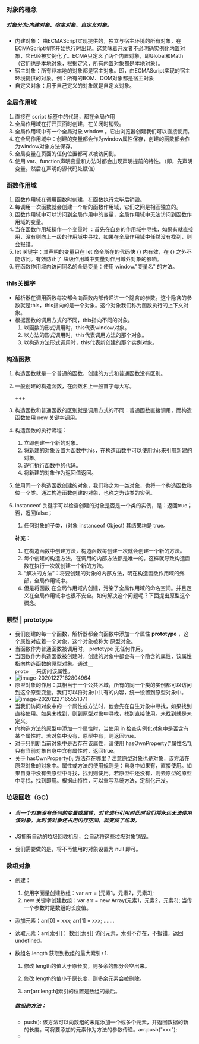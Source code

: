 ### 对象的概念

##### 			          对象分为:内建对象、宿主对象、自定义对象。

* 内建对象： 由ECMAScript实现提供的，独立与宿主环境的所有对象，在ECMAScript程序开始执行时出现。这意味着开发者不必明确实例化内置对象，它已经被实例化了。ECMA只定义了两个内置对象，即Global和Math（它们也是本地对象，根据定义，所有内置对象都是本地对象）。
* 宿主对象：所有非本地的对象都是宿主对象。即，由ECMAScript实现的宿主环境提供的对象。例：所有的BOM、DOM对象都是宿主对象
* 自定义对象：用于自己定义的对象就是自定义对象。

### 全局作用域

1. 直接在 script 标签中的代码，都在全局作用 
2. 全局作用域在打开页面时创建，在关闭时销毁。
3. 全局作用域中有一个全局对象 window 。它由浏览器创建我们可以直接使用。
4. 在全局作用域中：创建的变量都会作为window属性保存，创建的函数都会作为window对象方法保存。
5. 全局变量在页面的任何位置都可以被访问到。
6. 使用 var、function声明变量和方法时都会出现声明提前的特性。（即，先声明变量。然后在声明的源代码处赋值）

### 函数作用域

1. 函数作用域在调用函数时创建，在函数执行完毕后销毁。
2. 每调用一次函数就会创建一个新的函数作用域，它们之间是相互独立的。
3. 函数作用域中可以访问到全局作用中的变量，全局作用域中无法访问到函数作用域的变量。
4. 当在函数作用域操作一个变量时 ：首先在自身的作用域中寻找，如果有就直接用，没有则向上一级的作用域中寻找，如果在全局作用域中任然没有找到，则会报错。
5. let 关键字：其声明的变量只在 let 命令所在的代码快 {} 内有效，在 {} 之外不能访问。有效防止了 块级作用域中变量对作用域外对象的影响。
6. 在函数作用域内访问同名的全局变量：使用 window."变量名" 的方法。

### this关键字

* 解析器在调用函数每次都会向函数内部传递进一个隐含的参数。这个隐含的参数就是this，this指向的是一个对象。这个对象我们称为函数执行的上下文对象。
* 根据函数的调用方式的不同，this指向不同的对象。
  1. 以函数的形式调用时，this代表window对象。
  2. 以方法的形式调用时，this代表调用方法的那个对象。
  3. 以构造方法形式调用时，this代表新创建的那个实例对象。

### 构造函数

1. 构造函数就是一个普通的函数，创建的方式和普通函数没有区别。

2. 一般创建的构造函数，在函数名上一般首字母大写。

   +++

3. 构造函数和普通函数的区别就是调用方式的不同：普通函数直接调用，而构造函数使用 new 关键字调用。

4. 构造函数的执行流程：

   1. 立即创建一个新的对象。
   2. 将新建的对象设置为函数中this，在构造函数中可以使用this来引用新建的对象。
   3. 逐行执行函数中的代码。
   4. 将新建的对象作为返回值返回。

5. 使用同一个构造函数创建的对象，我们称之为一类对象，也将一个构造函数称位一个类。通过构造函数创建的对象，也称之为该类的实例。

6. instanceof 关键字可以检查创建的对象是否是一个类的实例，是：返回true；否，返回false；

   1. 任何对象的子类，(对象 instanceof Object) 其结果均是 true。

   <b>补充：</b>

   1. 在构造函数中创建方法，构造函数每创建一次就会创建一个新的方法。
   2. 每个创建的构造方法，在调用的内部方法都是唯一的。这样就导致构造函数在执行一次就创建一个新的方法。
   3. “解决的方法”：将要创建的对象的内部方法，明在构造函数作用域的外部，全局作用域中。
   4. 但是将函数 在全局作用域内创建，污染了全局作用域的命名空间。并且定义在全局作用域中也很不安全。如何解决这个问题呢？下面提出原型这个概念。

### 原型 | prototype

* 我们创建的每一个函数，解析器都会向函数中添加一个属性 <b>prototype</b> ，这个属性对应着一个对象，这个对象被称为 原型对象。
* 当函数作为普通函数被调用时， prototype 无任何作用。
* 当函数作为构造函数被创建时，创建的对象中都会有一个隐含的属性，该属性指向构造函数的原型对象。通过<code>__ proto __</code>来访问该属性。
* ![image-20201227162804964](https://github.com/zero-ones/JavaScript-/blob/main/images/image-20201227162804964.png)
* 原型对象的作用：其相当于一个公共区域，所有的同一个类的实例都可以访问到这个原型变量。我们可以将对象中共有的内容，统一设置到原型对象中。
* ![image-20201227165551371](C:\Users\穆秋实\AppData\Roaming\Typora\typora-user-images\image-20201227165551371.png)
* 当我们访问对象中的一个属性或方法时，他会先在自生对象中寻找，如果找到直接使用。如果未找到，则到原型对象中寻找，找到直接使用。未找到就是未定义。
* 向构造方法的原型中添加一个属性时，当使用 in 检查实例化对象中是否含有某个属性时。若对象中没有，原型中有，则返回true。
* 对于只判断当前对象中是否存在该属性，请使用 hasOwnProperty("属性名");只有当前对象自身中含有属性时，返回true。
* 关于 hasOwnProperty(); 方法存在哪里？注意原型对象也是对象，该方法在原型对象的对象中。属性或方法的使用规则是：自身中如果有，直接使用。如果自身中没有去原型中寻找，找到则使用。若原型中还没有，则去原型的原型中寻找，找到即用。根据此特性，可以重写系统方法，定制化开发。

### 垃圾回收（GC）

* ##### 当一个对象没有任何的变量或属性，对它进行引用时此时我们将永远无法使用该对象。此时该对象还占用内存空间，就变成了垃圾。

* JS拥有自动的垃圾回收机制，会自动将这些垃圾对象销毁。

* 我们需要做的是，将不再使用的对象设置为 null 即可。

### 数组对象

* 创建：

  1. 使用字面量创建数组：var arr = [元素1，元素2，元素3];
  2. new 关键字创建数组：var arr = new Array(元素1，元素2，元素3); 当传一个参数时是数组的长度值。

* 添加元素：arr[0] = xxx; arr[1] = xxx; .......

* 读取元素：arr[索引]； 数组[索引] 访问元素，索引不存在，不报错，返回undefined。

* 数组名.length 获取到数组的最大索引+1.

  1. 修改 length的值大于原长度，则多余的部分会空出来。

  2. 修改 length的值小于原长度，则多余元素会被删除。
  3. arr[arr.length]索引的位置是数组的最后。

  ##### 数组的方法：

  * push(): 该方法可以向数组的末尾添加一个或多个元素，并返回数据的新的长度。可将要添加的元素作为方法的参数传递。arr.push("xxx");
  * 

